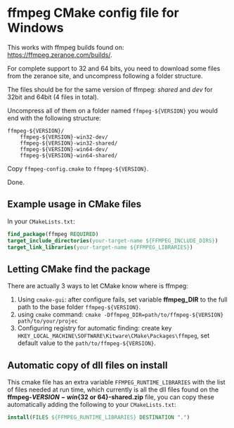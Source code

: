 # ffmpeg CMake config file for Windows

This works with ffmpeg builds found on: https://ffmpeg.zeranoe.com/builds/.

For complete support to 32 and 64 bits, you need to download some files from the
zeranoe site, and uncompress following a folder structure.

The files should be for the same version of ffmpeg: _shared_ and _dev_ for 32bit
and 64bit (4 files in total).

Uncompress all of them on a folder named `ffmpeg-${VERSION}` you would end with
the following structure:

```
ffmpeg-${VERSION}/
    ffmpeg-${VERSION}-win32-dev/
    ffmpeg-${VERSION}-win32-shared/
    ffmpeg-${VERSION}-win64-dev/
    ffmpeg-${VERSION}-win64-shared/
````

Copy `ffmpeg-config.cmake` to `ffmpeg-${VERSION}`.

Done.

## Example usage in CMake files

In your `CMakeLists.txt`:

```cmake
find_package(ffmpeg REQUIRED)
target_include_directories(your-target-name ${FFMPEG_INCLUDE_DIRS})
target_link_libraries(your-target-name ${FFMPEG_LIBRARIES})
```

## Letting CMake find the package

There are actually 3 ways to let CMake know where is ffmpeg:

1. Using `cmake-gui`: after configure fails, set variable **ffmpeg_DIR** to the
full path to the base folder `ffmpeg-${VERSION}`.
2. using `cmake` command: `cmake -Dffmpeg_DIR=path/to/ffmpeg-${VERSION} path/to/your/projec`
3. Configuring registry for automatic finding: create key
`HKEY_LOCAL_MACHINE\SOFTWARE\Kitware\CMake\Packages\ffmpeg`, set default value
to the `path/to/ffmpeg-${VERSION}`.

## Automatic copy of dll files on install

This cmake file has an extra variable `FFMPEG_RUNTIME_LIBRARIES` with the list
of files needed at run time, which currently is all the dll files found on the
**ffmpeg-${VERSION}-win${32 or 64}-shared.zip** file, you can copy these
automatically adding the following to your `CMakeLists.txt`:

```cmake
install(FILES ${FFMPEG_RUNTIME_LIBRARIES} DESTINATION ".")
```